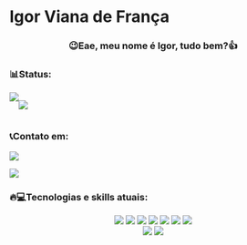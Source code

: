 # Igor Viana de França

###  <div align="center">😉Eae, meu nome é Igor, tudo bem?👍</div>



### 📊Status:
<div align="center" style="display:flex; justify_content:center; align_items:center">
<img 
style="" 
src="https://github-readme-stats.vercel.app/api?username=IgorVianadF&show_icons=true&theme=tokyonight">

<img 
src="https://github-profile-summary-cards.vercel.app/api/cards/stats?username=IgorVianadF&theme=tokyonight"
style="">
</div>


### 📞Contato em:
<div>
 
<a href="mailto:igorvianacont@gmail.com"><img src="https://img.shields.io/badge/Gmail-D14836?style=for-the-badge&logo=gmail&logoColor=white" target="_blank"></a>

<a href="https://www.linkedin.com/in/igor-viana-914754230/"><img src="https://img.shields.io/badge/LinkedIn-0077B5?style=for-the-badge&logo=linkedin&logoColor=white"></a>

</div>


### 🔥💻Tecnologias e skills atuais:

<div align="center">
    <img src="https://img.shields.io/badge/JavaScript-F7DF1E?style=for-the-badge&logo=javascript&logoColor=black">
    <img src="https://img.shields.io/badge/Express.js-404D59?style=for-the-badge">
    <img src="https://img.shields.io/badge/Node.js-43853D?style=for-the-badge&logo=node.js&logoColor=white">
    <img src="https://img.shields.io/badge/HTML5-E34F26?style=for-the-badge&logo=html5&logoColor=white">
    <img src="https://img.shields.io/badge/CSS3-1572B6?style=for-the-badge&logo=css3&logoColor=white">
    <img src="https://img.shields.io/badge/Python-14354C?style=for-the-badge&logo=python&logoColor=white">
    <img src="https://img.shields.io/badge/Java-ED8B00?style=for-the-badge&logo=openjdk&logoColor=white">
</div>
<div align="center">
    <img src="https://img.shields.io/badge/MongoDB-4EA94B?style=for-the-badge&logo=mongodb&logoColor=white">
    <img src="https://img.shields.io/badge/Amazon_AWS-232F3E?style=for-the-badge&logo=amazon-aws&logoColor=white">
</div>
